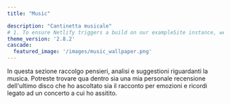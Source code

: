 ```yaml
---
title: "Music"

description: "Cantinetta musicale"
# 1. To ensure Netlify triggers a build on our exampleSite instance, we need to change a file in the exampleSite directory.
theme_version: '2.8.2'
cascade:
  featured_image: '/images/music_wallpaper.png'
---
```

In questa sezione raccolgo pensieri, analisi e suggestioni riguardanti la musica. Potreste trovare qua dentro sia una mia personale recensione dell'ultimo disco che ho ascoltato sia il racconto per emozioni e ricordi legato ad un concerto a cui ho assitito.